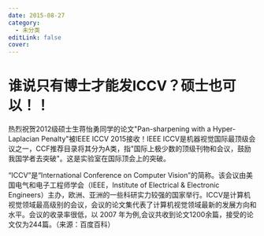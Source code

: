 ```yaml
---
date: 2015-08-27
category:
  - 未分类
editLink: false
cover: 
---
```



# 谁说只有博士才能发ICCV？硕士也可以！！

热烈祝贺2012级硕士生蒋怡勇同学的论文"Pan-sharpening with a Hyper-Laplacian Penalty"被IEEE ICCV 2015接收！IEEE ICCV是机器视觉国际最顶级会议之一，CCF推荐目录将其分为A类，指"国际上极少数的顶级刊物和会议，鼓励我国学者去突破"。这是实验室在国际顶会上的突破。
<!-- more -->


“ICCV”是“International Conference on Computer Vision”的简称。该会议由美国电气和电子工程师学会（IEEE，Institute of Electrical & Electronic Engineers）主办，欧洲、亚洲的一些科研实力较强的国家举行。ICCV是计算机视觉领域最高级别的会议，会议的论文集代表了计算机视觉领域最新的发展方向和水平。会议的收录率很低，以 2007 年为例,会议共收到论文1200余篇，接受的论文仅为244篇。（来源：百度百科）